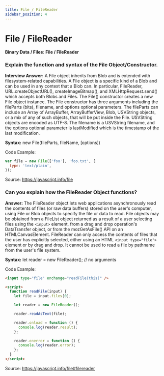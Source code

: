 ```yaml
---
title: File / FileReader
sidebar_position: 4
---
```


# File / FileReader

**Binary Data / Files: File / FileReader**

<head>
  <title>File / FileReader - JavaScript Interview Questions & Answers</title>
  <meta charSet="utf-8" />
</head>

### Explain the function and syntax of the File Object/Constructor.

**Interview Answer:** A File object inherits from Blob and is extended with filesystem-related capabilities. A File object is a specific kind of a Blob and can be used in any context that a Blob can. In particular, FileReader, URL.createObjectURL(), createImageBitmap(), and XMLHttpRequest.send() which accepts both Blobs and Files. The File() constructor creates a new File object instance. The File constructor has three arguments including the fileParts (bits), filename, and options optional parameters. The fileParts can include an Array of ArrayBuffer, ArrayBufferView, Blob, USVString objects, or a mix of any of such objects, that will be put inside the File. USVString objects are encoded as UTF-8. The filename is a USVString filename, and the options optional parameter is lastModified which is the timestamp of the last modification.

**Syntax:** new File(fileParts, fileName, [options])

Code Example:

```js
var file = new File(['foo'], 'foo.txt', {
  type: 'text/plain',
});
```

Source: <https://javascript.info/file>

### Can you explain how the FileReader Object functions?

**Answer:** The FileReader object lets web applications asynchronously read the contents of files (or raw data buffers) stored on the user's computer, using File or Blob objects to specify the file or data to read. File objects may be obtained from a FileList object returned as a result of a user selecting files using the `<input>` element, from a drag and drop operation's DataTransfer object, or from the mozGetAsFile() API on an HTMLCanvasElement. FileReader can only access the contents of files that the user has explicitly selected, either using an HTML `<input type="file">` element or by drag and drop. It cannot be used to read a file by pathname from the user's file system.

**Syntax:** let reader = new FileReader(); // no arguments

Code Example:

```html
<input type="file" onchange="readFile(this)" />

<script>
  function readFile(input) {
    let file = input.files[0];

    let reader = new FileReader();

    reader.readAsText(file);

    reader.onload = function () {
      console.log(reader.result);
    };

    reader.onerror = function () {
      console.log(reader.error);
    };
  }
</script>
```

Source: <https://javascript.info/file#filereader>
